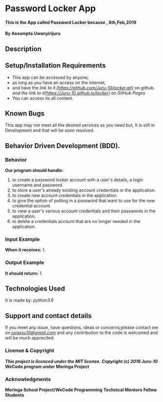 # Password Locker App

#### This is the App called Password Locker because                     , 8th,Feb,2019

#### By **Assumpta Uwanyirijuru**

## Description


## Setup/Installation Requirements

* This app can be accessed by anyone;
* as long as you have an access on the internet,
* and have the
*link to it.[https://github.com/Juru-10/locker.git]* on github.
*and the link to it[https://Juru-10.github.io/locker] on GitHub Pages*
* You can access its all content.

## Known Bugs

This app may not meet all the desired services as you need but,
It is still in Development and that will be soon resolved.

## Behavior Driven Development (BDD).

### Behavior

**Our program should handle:**
1. to create a password locker account with a user's details, a login username and password.
2. to store a user's already existing account credentials in the application.
3. to create new account credentials in the application.
4. to give the option of putting in a password that want to use for the new credential account.
5. to view a user's various account credentials and their passwords in the application.
6. to delete a credentials account that are no longer needed in the application.

### Input Example

**When it receives:**
1.

### Output Example

**It should return:**
1.

## Technologies Used
It is made by:
*python3.6*
## Support and contact details

If you meet any issue, have questions, ideas or concerns;please contact me on
*jurassu10@gmail.com* and any contribution to the code is welcomed and will be much apprecited.

### License & Copyright

***This project is licenced under the MIT license.***
***Copyright (c) 2019 Juru-10***
**WeCode program under Moringa Project**

### Acknowledgments

**Moringa School Project/WeCode Programming**
**Technical Mentors**
**Fellow Students**
